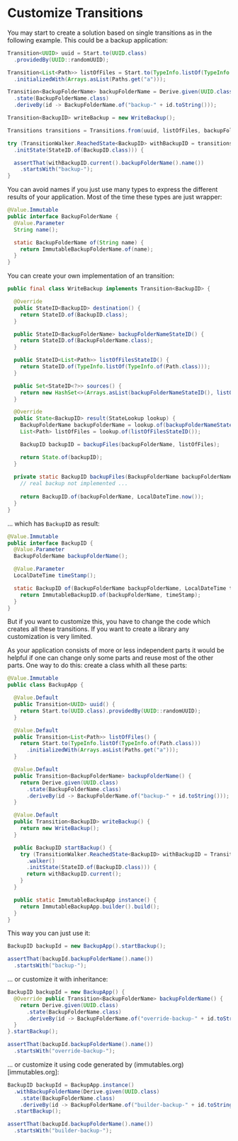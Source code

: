 # Customize Transitions

You may start to create a solution based on single transitions as 
in the following example. This could be a backup application:

```java
Transition<UUID> uuid = Start.to(UUID.class)
  .providedBy(UUID::randomUUID);

Transition<List<Path>> listOfFiles = Start.to(TypeInfo.listOf(TypeInfo.of(Path.class)))
  .initializedWith(Arrays.asList(Paths.get("a")));

Transition<BackupFolderName> backupFolderName = Derive.given(UUID.class)
  .state(BackupFolderName.class)
  .deriveBy(id -> BackupFolderName.of("backup-" + id.toString()));

Transition<BackupID> writeBackup = new WriteBackup();

Transitions transitions = Transitions.from(uuid, listOfFiles, backupFolderName, writeBackup);

try (TransitionWalker.ReachedState<BackupID> withBackupID = transitions.walker()
  .initState(StateID.of(BackupID.class))) {

  assertThat(withBackupID.current().backupFolderName().name())
    .startsWith("backup-");
}
```

You can avoid names if you just use many types to express the different results of
your application. Most of the time these types are just wrapper:

```java
@Value.Immutable
public interface BackupFolderName {
  @Value.Parameter
  String name();

  static BackupFolderName of(String name) {
    return ImmutableBackupFolderName.of(name);
  }
}
```

You can create your own implementation of an transition:

```java
public final class WriteBackup implements Transition<BackupID> {

  @Override
  public StateID<BackupID> destination() {
    return StateID.of(BackupID.class);
  }

  public StateID<BackupFolderName> backupFolderNameStateID() {
    return StateID.of(BackupFolderName.class);
  }

  public StateID<List<Path>> listOfFilesStateID() {
    return StateID.of(TypeInfo.listOf(TypeInfo.of(Path.class)));
  }

  public Set<StateID<?>> sources() {
    return new HashSet<>(Arrays.asList(backupFolderNameStateID(), listOfFilesStateID()));
  }

  @Override
  public State<BackupID> result(StateLookup lookup) {
    BackupFolderName backupFolderName = lookup.of(backupFolderNameStateID());
    List<Path> listOfFiles = lookup.of(listOfFilesStateID());

    BackupID backupID = backupFiles(backupFolderName, listOfFiles);

    return State.of(backupID);
  }
  
  private static BackupID backupFiles(BackupFolderName backupFolderName, List<Path> listOfFiles) {
    // real backup not implemented ...
    
    return BackupID.of(backupFolderName, LocalDateTime.now());
  }
}
```

... which has `BackupID` as result: 

```java
@Value.Immutable
public interface BackupID {
  @Value.Parameter
  BackupFolderName backupFolderName();

  @Value.Parameter
  LocalDateTime timeStamp();

  static BackupID of(BackupFolderName backupFolderName, LocalDateTime timeStamp) {
    return ImmutableBackupID.of(backupFolderName, timeStamp);
  }
}
```

But if you want to customize this, you have to change the code which creates all
these transitions. If you want to create a library any customization is very limited.

As your application consists of more or less independent parts it would be helpful if
one can change only some parts and reuse most of the other parts. 
One way to do this: create a class whith all these parts:

```java
@Value.Immutable
public class BackupApp {

  @Value.Default
  public Transition<UUID> uuid() {
    return Start.to(UUID.class).providedBy(UUID::randomUUID);
  }

  @Value.Default
  public Transition<List<Path>> listOfFiles() {
    return Start.to(TypeInfo.listOf(TypeInfo.of(Path.class)))
      .initializedWith(Arrays.asList(Paths.get("a")));
  }

  @Value.Default
  public Transition<BackupFolderName> backupFolderName() {
    return Derive.given(UUID.class)
      .state(BackupFolderName.class)
      .deriveBy(id -> BackupFolderName.of("backup-" + id.toString()));
  }

  @Value.Default
  public Transition<BackupID> writeBackup() {
    return new WriteBackup();
  }

  public BackupID startBackup() {
    try (TransitionWalker.ReachedState<BackupID> withBackupID = Transitions.from(uuid(), listOfFiles(), backupFolderName(), writeBackup())
      .walker()
      .initState(StateID.of(BackupID.class))) {
      return withBackupID.current();
    }
  }

  public static ImmutableBackupApp instance() {
    return ImmutableBackupApp.builder().build();
  }
}
```
           
This way you can just use it:

```java
BackupID backupId = new BackupApp().startBackup();

assertThat(backupId.backupFolderName().name())
  .startsWith("backup-");
```

... or customize it with inheritance:

```java
BackupID backupId = new BackupApp() {
  @Override public Transition<BackupFolderName> backupFolderName() {
    return Derive.given(UUID.class)
      .state(BackupFolderName.class)
      .deriveBy(id -> BackupFolderName.of("override-backup-" + id.toString()));
  }
}.startBackup();

assertThat(backupId.backupFolderName().name())
  .startsWith("override-backup-");
```

... or customize it using code generated by (immutables.org)[immutables.org]:

```java
BackupID backupId = BackupApp.instance()
  .withBackupFolderName(Derive.given(UUID.class)
    .state(BackupFolderName.class)
    .deriveBy(id -> BackupFolderName.of("builder-backup-" + id.toString())))
  .startBackup();

assertThat(backupId.backupFolderName().name())
  .startsWith("builder-backup-");
```